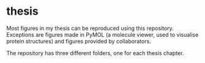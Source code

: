 # thesis

Most figures in my thesis can be reproduced using this repository. Exceptions are figures made in  PyMOL (a molecule viewer, used to visualise protein structures) and figures provided by collaborators.

The repository has three different folders, one for each thesis chapter. 
